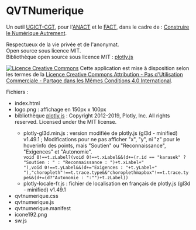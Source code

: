 # QVTNumerique

Un outil <a href="https://www.ugict.cgt.fr/" target="_ugict">UGICT-CGT</a>, pour l'<a href="https://www.anact.fr/" target="_anact">ANACT</a> et le <a href="https://www.anact.fr/lanact-lance-son-1er-appel-projet-fact-sur-qualite-de-vie-au-travail-et-numerique" target="_fact">FACT</a>, dans le cadre de : <a href="https://lenumeriqueautrement.fr/" taregt="_lna">Construire le Numérique Autrement</a>.

Respectueux de la vie priv&eacute;e et de l'anonymat.<br/>
Open source sous licence MIT.<br/>
Biblioth&egrave;que open source sous licence MIT : <a href="https://github.com/plotly/plotly.js" target="plotly">plotly.js</a>

<a rel="license" href="http://creativecommons.org/licenses/by-nc-sa/4.0/" target="_license"><img alt="Licence Creative Commons" style="border-width:0" src="https://i.creativecommons.org/l/by-nc-sa/4.0/88x31.png" /></a> Cette application est mise à disposition selon les termes de la <a rel="license" href="http://creativecommons.org/licenses/by-nc-sa/4.0/" target="_licence">Licence Creative Commons Attribution - Pas d’Utilisation Commerciale - Partage dans les Mêmes Conditions 4.0 International</a>.

Fichiers :

<ul>
  <li>index.html</li>
<li>logo.png : affichage en 150px x 100px</li>
    <li>bibliothèque <a href="https://github.com/plotly/plotly.js" target="plotly">plotly.js</a> : Copyright 2012-2019, Plotly, Inc. All rights reserved. Licensed under the MIT license.</li>
  <ul>
  <li>plotly-gl3d.min.js : version modifiée de plotly.js (gl3d - minified) v1.49.1 ;  Modifications pour ne pas afficher "x", "y", ni "z" pour le hoverinfo des points, mais "Soutien" ou "Reconnaissance", "Exigences" et "Autonomie".</li>
  <code>void 0!==t.zLabel?(void 0!==t.xLabel&&(d+=(r.id == "karasek" ? "Soutien : " : "Reconnaissance : ")+t.xLabel+"<br>"),void 0!==t.yLabel&&(d+="Exigences : "+t.yLabel+"<br>"),"choropleth"!==t.trace.type&&"choroplethmapbox"!==t.trace.type&&(d+=(d?"Autonomie : ":"")+t.zLabel))</code>
<li>plotly-locale-fr.js : fichier de localisation en français de plotly.js (gl3d - minified) v1.49.1</li>
  </ul>
  <li>qvtnumerique.css</li>
  <li>qvtnumerique.js</li>
  <li>qvtnumerique.manifest</li>
  <li>icone192.png</li>
  <li>sw.js</li>
  </ul>
